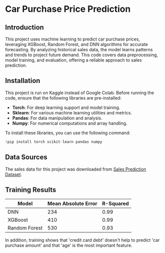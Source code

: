 # Car Purchase Price Prediction
## **Introduction**
This project uses machine learning to predict car purchase prices, leveraging XGBoost, Random Forest, and DNN algorithms for accurate forecasting. By analyzing historical sales data, the model learns patterns and trends to project future demand. This code covers data preprocessing, model training, and evaluation, offering a reliable approach to sales prediction.

## **Installation**

This project is run on Kaggle instead of Google Colab. Before running the code, ensure that the following libraries are pre-installed:

- **Torch**: For deep learning support and model training.
- **Sklearn**: For various machine learning utilities and metrics.
- **Pandas**: For data manipulation and analysis.
- **Numpy**: For numerical computations and array handling.

To install these libraries, you can use the following command:

```python
!pip install torch scikit-learn pandas numpy
```

## **Data Sources**
The sales data for this project was downloaded from [Sales Prediction Dataset](https://www.kaggle.com/datasets/mohdshahnawazaadil/sales-prediction-dataset).

## **Training Results**

| Model          | Mean Absolute Error | R-Squared |
|----------------|---------------------|-----------|
| DNN            | 234                 | 0.99      |
| XGBoost        | 410                 | 0.99      |
| Random Forest  | 530                 | 0.93      |


In addition, training shows that 'credit card debt' doesn't help to predict 'car purchase amount' and that 'age' is the most important feature.

